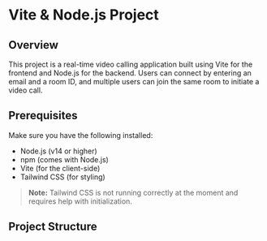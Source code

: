# Vite & Node.js Project

## Overview
This project is a real-time video calling application built using Vite for the frontend and Node.js for the backend. Users can connect by entering an email and a room ID, and multiple users can join the same room to initiate a video call.

## Prerequisites
Make sure you have the following installed:

- Node.js (v14 or higher)
- npm (comes with Node.js)
- Vite (for the client-side)
- Tailwind CSS (for styling)

> **Note:** Tailwind CSS is not running correctly at the moment and requires help with initialization.

## Project Structure

